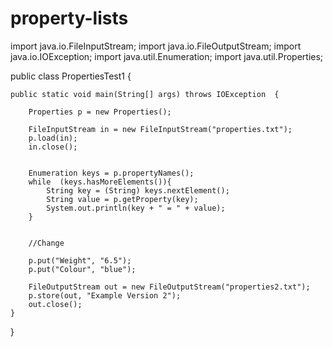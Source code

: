 # property-lists
import java.io.FileInputStream;
import java.io.FileOutputStream;
import java.io.IOException;
import java.util.Enumeration;
import java.util.Properties;


public class PropertiesTest1 {

	public static void main(String[] args) throws IOException  {
		
		Properties p = new Properties();
		
		FileInputStream in = new FileInputStream("properties.txt");
		p.load(in);
		in.close();
		

		Enumeration keys = p.propertyNames();
		while  (keys.hasMoreElements()){
			String key = (String) keys.nextElement();
			String value = p.getProperty(key);
			System.out.println(key + " = " + value);
		}
		
		
		//Change
		
		p.put("Weight", "6.5");
		p.put("Colour", "blue");
		
		FileOutputStream out = new FileOutputStream("properties2.txt");
		p.store(out, "Example Version 2");
		out.close();
	}

}
